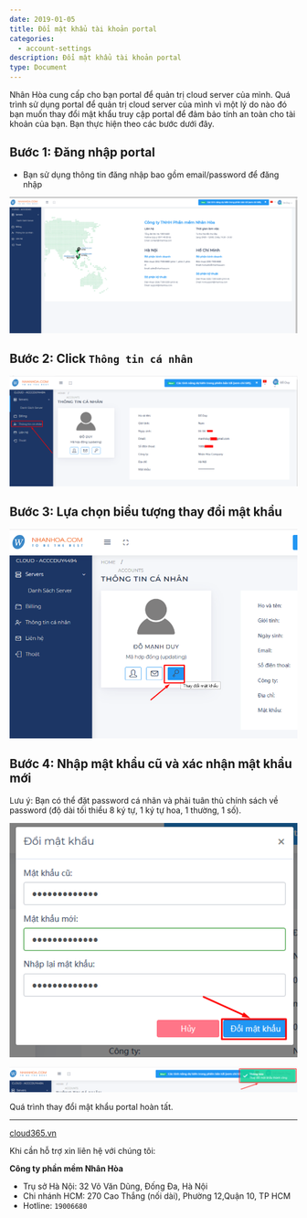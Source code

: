 ```yaml
---
date: 2019-01-05
title: Đổi mật khẩu tài khoản portal
categories:
  - account-settings
description: Đổi mật khẩu tài khoản portal
type: Document
---
```


Nhân Hòa cung cấp cho bạn portal để quản trị cloud server của mình. Quá trình sử dụng portal để quản trị cloud server của mình vì một lý do nào đó bạn muốn thay đổi mật khẩu truy cập portal để đảm bảo tính an toàn cho tài khoản của bạn. Bạn thực hiện theo các bước dưới đây.

## Bước 1: Đăng nhập portal

+ Bạn sử dụng thông tin đăng nhập bao gồm email/password để đăng nhập

![](/images/img-change-pass-portal/Screenshot_568.png)

## Bước 2: Click `Thông tin cá nhân`

![](/images/img-change-pass-portal/Screenshot_580.png)

## Bước 3: Lựa chọn biểu tượng thay đổi mật khẩu

![](/images/img-change-pass-portal/Screenshot_584.png)

## Bước 4: Nhập mật khẩu cũ và xác nhận mật khẩu mới

Lưu ý: Bạn có thể đặt password cá nhân và phải tuân thủ chính sách về password (độ dài tối thiểu 8 ký tự, 1 ký tự hoa, 1 thường, 1 số).

![](/images/img-change-pass-portal/Screenshot_585.png)


![](/images/img-change-pass-portal/Screenshot_586.png)

Quá trình thay đổi mật khẩu portal hoàn tất.

---
[cloud365.vn](https://cloud365.vn/)

Khi cần hỗ trợ xin liên hệ với chúng tôi:

**Công ty phần mềm Nhân Hòa**
- Trụ sở Hà Nội: 32 Võ Văn Dũng, Đống Đa, Hà Nội
- Chi nhánh HCM: 270 Cao Thắng (nối dài), Phường 12,Quận 10, TP HCM
- Hotline: `19006680`